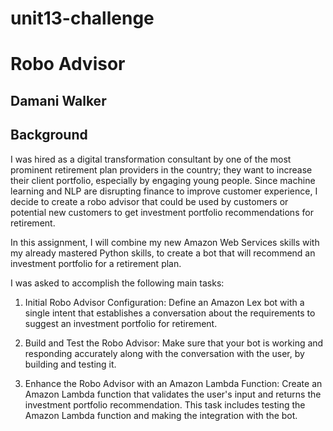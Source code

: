 # unit13-challenge
# Robo Advisor
## Damani Walker

## Background

I was hired as a digital transformation consultant by one of the most prominent retirement plan providers in the country; they want to increase their client portfolio, especially by engaging young people. Since machine learning and NLP are disrupting finance to improve customer experience, I decide to create a robo advisor that could be used by customers or potential new customers to get investment portfolio recommendations for retirement.

In this  assignment, I will combine my new Amazon Web Services skills with my already mastered Python skills, to create a bot that will recommend an investment portfolio for a retirement plan.

I was asked to accomplish the following main tasks:

1. Initial Robo Advisor Configuration: Define an Amazon Lex bot with a single intent that establishes a conversation about the requirements to suggest an investment portfolio for retirement.

2. Build and Test the Robo Advisor: Make sure that your bot is working and responding accurately along with the conversation with the user, by building and testing it.

3. Enhance the Robo Advisor with an Amazon Lambda Function: Create an Amazon Lambda function that validates the user's input and returns the investment portfolio recommendation. This task includes testing the Amazon Lambda function and making the integration with the bot.


